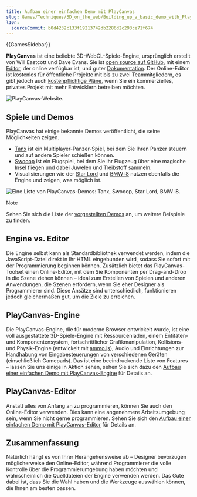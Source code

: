 ```yaml
---
title: Aufbau einer einfachen Demo mit PlayCanvas
slug: Games/Techniques/3D_on_the_web/Building_up_a_basic_demo_with_PlayCanvas
l10n:
  sourceCommit: b0d4232c133f19213742db2286d2c293ce71f674
---
```


{{GamesSidebar}}

**PlayCanvas** ist eine beliebte 3D-WebGL-Spiele-Engine, ursprünglich erstellt von Will Eastcott und Dave Evans. Sie ist [open source auf GitHub](https://github.com/playcanvas/engine), mit einem [Editor](https://developer.playcanvas.com/en/user-manual/designer/), der online verfügbar ist, und guter [Dokumentation](https://developer.playcanvas.com/en/). Der Online-Editor ist kostenlos für öffentliche Projekte mit bis zu zwei Teammitgliedern, es gibt jedoch auch [kostenpflichtige Pläne](https://playcanvas.com/plans), wenn Sie ein kommerzielles, privates Projekt mit mehr Entwicklern betreiben möchten.

![PlayCanvas-Website.](playcanvas-cover.png)

## Spiele und Demos

PlayCanvas hat einige bekannte Demos veröffentlicht, die seine Möglichkeiten zeigen.

- [Tanx](https://tanx.io/) ist ein Multiplayer-Panzer-Spiel, bei dem Sie Ihren Panzer steuern und auf andere Spieler schießen können.
- [Swooop](https://playcanv.as/p/JtL2iqIH) ist ein Flugspiel, bei dem Sie Ihr Flugzeug über eine magische Insel fliegen und dabei Juwelen und Treibstoff sammeln.
- Visualisierungen wie der [Star Lord](https://playcanv.as/b/FQbBsJTd) und [BMW i8](https://playcanv.as/p/RqJJ9oU9) nutzen ebenfalls die Engine und zeigen, was möglich ist.

![Eine Liste von PlayCanvas-Demos: Tanx, Swooop, Star Lord, BMW i8.](playcanvas-demos.png)

> [!NOTE]
> Sehen Sie sich die Liste der [vorgestellten Demos](https://playcanvas.com/explore) an, um weitere Beispiele zu finden.

## Engine vs. Editor

Die Engine selbst kann als Standardbibliothek verwendet werden, indem die JavaScript-Datei direkt in Ihr HTML eingebunden wird, sodass Sie sofort mit der Programmierung beginnen können. Zusätzlich bietet das PlayCanvas-Toolset einen Online-Editor, mit dem Sie Komponenten per Drag-and-Drop in die Szene ziehen können – ideal zum Erstellen von Spielen und anderen Anwendungen, die Szenen erfordern, wenn Sie eher Designer als Programmierer sind. Diese Ansätze sind unterschiedlich, funktionieren jedoch gleichermaßen gut, um die Ziele zu erreichen.

## PlayCanvas-Engine

Die PlayCanvas-Engine, die für moderne Browser entwickelt wurde, ist eine voll ausgestattete 3D-Spiele-Engine mit Ressourcenladen, einem Entitäten- und Komponentensystem, fortschrittlicher Grafikmanipulation, Kollisions- und Physik-Engine (entwickelt mit [ammo.js](https://github.com/kripken/ammo.js/)), Audio und Einrichtungen zur Handhabung von Eingabesteuerungen von verschiedenen Geräten (einschließlich Gamepads). Das ist eine beeindruckende Liste von Features – lassen Sie uns einige in Aktion sehen, sehen Sie sich dazu den [Aufbau einer einfachen Demo mit PlayCanvas-Engine](/de/docs/Games/Techniques/3D_on_the_web/Building_up_a_basic_demo_with_PlayCanvas/engine) für Details an.

## PlayCanvas-Editor

Anstatt alles von Anfang an zu programmieren, können Sie auch den Online-Editor verwenden. Dies kann eine angenehmere Arbeitsumgebung sein, wenn Sie nicht gerne programmieren. Sehen Sie sich den [Aufbau einer einfachen Demo mit PlayCanvas-Editor](/de/docs/Games/Techniques/3D_on_the_web/Building_up_a_basic_demo_with_PlayCanvas/editor) für Details an.

## Zusammenfassung

Natürlich hängt es von Ihrer Herangehensweise ab – Designer bevorzugen möglicherweise den Online-Editor, während Programmierer die volle Kontrolle über die Programmierumgebung haben möchten und wahrscheinlich die Quelldateien der Engine verwenden werden. Das Gute dabei ist, dass Sie die Wahl haben und die Werkzeuge auswählen können, die Ihnen am besten passen.
